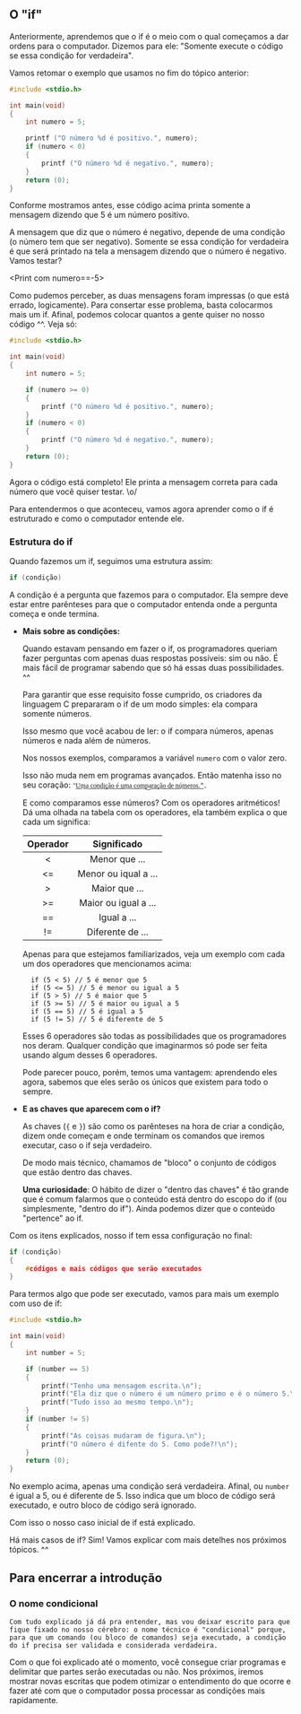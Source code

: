 ## O "if"

Anteriormente, aprendemos que o if é o meio com o qual começamos a dar ordens para o computador. Dizemos para ele: "Somente execute o código se essa condição for verdadeira".

Vamos retomar o exemplo que usamos no fim do tópico anterior:

```c
#include <stdio.h>

int	main(void)
{
	int	numero = 5;

	printf ("O número %d é positivo.", numero);
	if (numero < 0)
	{
		printf ("O número %d é negativo.", numero);
	}
	return (0);
}
```

Conforme mostramos antes, esse código acima printa somente a mensagem dizendo que 5 é um número positivo.

A mensagem que diz que o número é negativo, depende de uma condição (o número tem que ser negativo). Somente se essa condição for verdadeira é que será printado na tela a mensagem dizendo que o número é negativo. Vamos testar?

<Print com numero==-5>

Como pudemos perceber, as duas mensagens foram impressas (o que está errado, logicamente). Para consertar esse problema, basta colocarmos mais um if. Afinal, podemos colocar quantos a gente quiser no nosso código ^^. Veja só:

```c
#include <stdio.h>

int	main(void)
{
	int	numero = 5;

	if (numero >= 0)
	{
		printf ("O número %d é positivo.", numero);
	}
	if (numero < 0)
	{
		printf ("O número %d é negativo.", numero);
	}
	return (0);
}
```

Agora o código está completo! Ele printa a mensagem correta para cada número que você quiser testar. \o/

Para entendermos o que aconteceu, vamos agora aprender como o if é estruturado e como o computador entende ele.

### Estrutura do if

Quando fazemos um if, seguimos uma estrutura assim:

```c
if (condição)
```

A condição é a pergunta que fazemos para o computador. Ela sempre deve estar entre parênteses para que o computador entenda onde a pergunta começa e onde termina.

- **Mais sobre as condições:**
	
	Quando estavam pensando em fazer o if, os programadores queriam fazer perguntas com apenas duas respostas possíveis: sim ou não. É mais fácil de programar sabendo que só há essas duas possibilidades. ^^

	Para garantir que esse requisito fosse cumprido, os criadores da linguagem C prepararam o if de um modo simples: ela compara somente números.
	
	Isso mesmo que você acabou de ler: o if compara números, apenas números e nada além de números.

	Nos nossos exemplos, comparamos a variável ``numero`` com o valor zero.

	Isso não muda nem em programas avançados. Então matenha isso no seu coração: ``"͟U͟m͟a͟ ͟c͟o͟n͟d͟i͟ç͟ã͟o͟ ͟é͟ ͟u͟m͟a͟ ͟c͟o͟m͟p͟a͟r͟a͟ç͟ã͟o͟ ͟d͟e͟ ͟n͟ú͟m͟e͟r͟o͟s͟.͟"``.

	E como comparamos esse números? Com os operadores aritméticos! Dá uma olhada na tabela com os operadores, ela também explica o que cada um significa:

	|Operador| Significado|
	|:--:|:--:|
	|<	| Menor que ...
	|<=	| Menor ou iqual a ...
	|>	| Maior que ...
	|>=	| Maior ou igual a ...
	|==	| Igual a ...
	|!=	| Diferente de ...

	Apenas para que estejamos familiarizados, veja um exemplo com cada um dos operadores que mencionamos acima:

		if (5 < 5) // 5 é menor que 5
		if (5 <= 5) // 5 é menor ou igual a 5
		if (5 > 5) // 5 é maior que 5
		if (5 >= 5) // 5 é maior ou igual a 5
		if (5 == 5) // 5 é igual a 5
		if (5 != 5) // 5 é diferente de 5

	Esses 6 operadores são todas as possibilidades que os programadores nos deram. Qualquer condição que imaginarmos só pode ser feita usando algum desses 6 operadores.
	
	Pode parecer pouco, porém, temos uma vantagem: aprendendo eles agora, sabemos que eles serão os únicos que existem para todo o sempre.

- **E as chaves que aparecem com o if?**

	As chaves (``{`` e ``}``) são como os parênteses na hora de criar a condição, dizem onde começam e onde terminam os comandos que iremos executar, caso o if seja verdadeiro.

	De modo mais técnico, chamamos de "bloco" o conjunto de códigos que estão dentro das chaves.

	**Uma curiosidade**: O hábito de dizer o "dentro das chaves" é tão grande que é comum falarmos que o conteúdo está dentro do escopo do if (ou simplesmente, "dentro do if"). Ainda podemos dizer que o conteúdo "pertence" ao if.

Com os itens explicados, nosso if tem essa configuração no final:

```c
if (condição)
{
	#códigos e mais códigos que serão executados
}
```
	
Para termos algo que pode ser executado, vamos para mais um exemplo com uso de if:
```c
#include <stdio.h>

int	main(void)
{
	int number = 5;

	if (number == 5)
	{
		printf("Tenho uma mensagem escrita.\n");
		printf("Ela diz que o número é um número primo e é o número 5.\n");
		printf("Tudo isso ao mesmo tempo.\n");
	}
	if (number != 5)
	{
		printf("As coisas mudaram de figura.\n");
		printf("O número é difente do 5. Como pode?!\n");
	}
	return (0);
}
```
No exemplo acima, apenas uma condição será verdadeira. Afinal, ou ``number`` é igual a 5, ou é diferente de 5. Isso indica que um bloco de código será executado, e outro bloco de código será ignorado.

Com isso o nosso caso inicial de if está explicado.

Há mais casos de if? Sim! Vamos explicar com mais detelhes nos próximos tópicos. ^^

## Para encerrar a introdução
### O nome condicional

	Com tudo explicado já dá pra entender, mas vou deixar escrito para que fique fixado no nosso cérebro: o nome técnico é "condicional" porque, para que um comando (ou bloco de comandos) seja executado, a condição do if precisa ser validada e considerada verdadeira.

Com o que foi explicado até o momento, você consegue criar programas e delimitar que partes serão executadas ou não. Nos próximos, iremos mostrar novas escritas que podem otimizar o entendimento do que ocorre e fazer até com que o computador possa processar as condições mais rapidamente.
